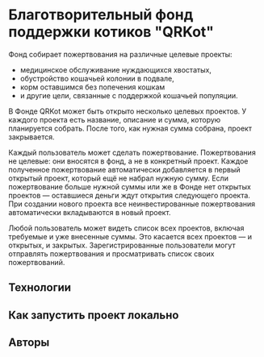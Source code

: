 # Благотворительный фонд поддержки котиков "QRKot"

Фонд собирает пожертвования на различные целевые проекты:

- медицинское обслуживание нуждающихся хвостатых,
- обустройство кошачьей колонии в подвале,
- корм оставшимся без попечения кошкам
- и другие цели, связанные с поддержкой кошачьей популяции.

В Фонде QRKot может быть открыто несколько целевых проектов. У каждого проекта есть название, описание и сумма, которую планируется собрать. После того, как нужная сумма собрана, проект закрывается.

Каждый пользователь может сделать пожертвование. Пожертвования не целевые: они вносятся в фонд, а не в конкретный проект. Каждое полученное пожертвование автоматически добавляется в первый открытый проект, который ещё не набрал нужную сумму. Если пожертвование больше нужной суммы или же в Фонде нет открытых проектов — оставшиеся деньги ждут открытия следующего проекта. При создании нового проекта все неинвестированные пожертвования автоматически вкладываются в новый проект.

Любой пользователь может видеть список всех проектов, включая требуемые и уже внесенные суммы. Это касается всех проектов — и открытых, и закрытых. Зарегистрированные пользователи могут отправлять пожертвования и просматривать список своих пожертвований.

## Технологии

## Как запустить проект локально

## Авторы
